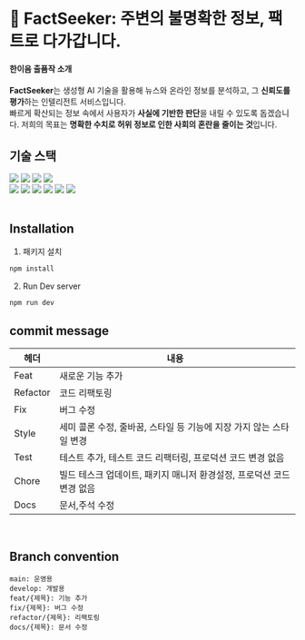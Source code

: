 # 🔦 FactSeeker: 주변의 불명확한 정보, 팩트로 다가갑니다. 
#### **한이음 출품작 소개**
**FactSeeker**는 생성형 AI 기술을 활용해 뉴스와 온라인 정보를 분석하고, 그 **신뢰도를 평가**하는 인텔리전트 서비스입니다.  
빠르게 확산되는 정보 속에서 사용자가 **사실에 기반한 판단**을 내릴 수 있도록 돕겠습니다. 저희의 목표는 **명확한 수치로 허위 정보로 인한 사회의 혼란을 줄이는 것**입니다.


## 기술 스택

<div align="left">
  <img src="https://img.shields.io/badge/Next.js-000000?style=for-the-badge&logo=Next.js&logoColor=white">
  <img src="https://img.shields.io/badge/TypeScript-3178c6?style=for-the-badge&logo=TypeScript&logoColor=white">
  <img src="https://img.shields.io/badge/TailwindCSS-06B6D4?style=for-the-badge&logo=TailwindCSS&logoColor=white">
  <img src="https://img.shields.io/badge/Zustand-000000?style=for-the-badge&logo=Zustand&logoColor=white">
  <br>
  <img src="https://img.shields.io/badge/Axios-5A29E4?style=for-the-badge&logo=Axios&logoColor=white">
  <img src="https://img.shields.io/badge/Git-F05032?style=for-the-badge&logo=Git&logoColor=white">
  <img src="https://img.shields.io/badge/GitHub-181717?style=for-the-badge&logo=GitHub&logoColor=white">
  <img src="https://img.shields.io/badge/Figma-F24E1E?style=for-the-badge&logo=Figma&logoColor=white">
  <img src="https://img.shields.io/badge/Vercel-000000?style=for-the-badge&logo=Vercel&logoColor=white">
  <img src="https://img.shields.io/badge/Notion-000000?style=for-the-badge&logo=Notion&logoColor=white">
</div>

<br/>

## Installation

1. 패키지 설치

```bash
npm install
```

2. Run Dev server

```bash
npm run dev
```


## commit message

| 헤더     | 내용                                                                  |
| -------- | --------------------------------------------------------------------- |
| Feat     | 새로운 기능 추가                                                      |
| Refactor | 코드 리팩토링                                                         |
| Fix      | 버그 수정                                                             |
| Style    | 세미 콜론 수정, 줄바꿈, 스타일 등 기능에 지장 가지 않는 스타일 변경   |
| Test     | 테스트 추가, 테스트 코드 리팩터링, 프로덕션 코드 변경 없음            |
| Chore    | 빌드 테스크 업데이트, 패키지 매니저 환경설정, 프로덕션 코드 변경 없음 |
| Docs     | 문서,주석 수정                                                        |

<br>

## **Branch convention**

```
main: 운영용
develop: 개발용
feat/{제목}: 기능 추가
fix/{제목}: 버그 수정
refactor/{제목}: 리팩토링
docs/{제목}: 문서 수정
```
